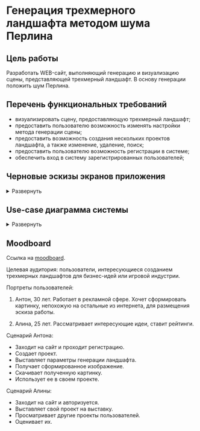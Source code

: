 # Генерация трехмерного ландшафта методом шума Перлина

## Цель работы
Разработать WEB-сайт, выполняющий генерацию и визуализацию сцены,
представляющей трехмерный ландшафт. В основу генерации положить шум Перлина.

## Перечень функциональных требований
* визуализировать сцену, предоставляющую трехмерный ландшафт;
* предоставить пользователю возможность изменять настройки метода генерации сцены;
* предоставить возможность создания нескольких проектов ландшафта, а также изменение, удаление, поиск;
* предоставить пользователю возможность регистрации в системе;
* обеспечить вход в систему зарегистрированных пользователей;

## Черновые эскизы экранов приложения
<details><summary>Развернуть</summary>

![](./images/registration.svg)
![](./images/login.svg)
![](./images/main_window.svg)
![](./images/projects.svg)
</details>

## Use-case диаграмма системы
<details><summary>Развернуть</summary>

![](./images/use-case.svg)
![](./images/ter_proj.svg)
![](./images/ER-diagram-new.svg)
</details>

## Moodboard
Ссылка на [moodboard](https://pin.it/4Ye0ixK).

Целевая аудитория: пользователи, интересующиеся созданием трехмерных ландшафтов для бизнес-идей или игровой индустрии.

Портреты пользователей:

1. Антон, 30 лет. Работает в рекламной сфере. Хочет сформировать картинку, непохожую на остальные из интернета, для размещения эскиза работы.

2. Алина, 25 лет. Рассматривает интересующие идеи, ставит рейтинги.

Сценарий Антона:
 - Заходит на сайт и проходит регистрацию.
 - Создает проект.
 - Выставляет параметры генерации ландшафта.
 - Получает сформированное изображение.
 - Скачивает полученную картинку.
 - Использует ее в своем проекте.
 
 Сценарий Алины:
  - Заходит на сайт и авторизуется.
  - Выставляет свой проект на выставку.
  - Просматривает другие проекты пользователей.
  - Оценивает их.